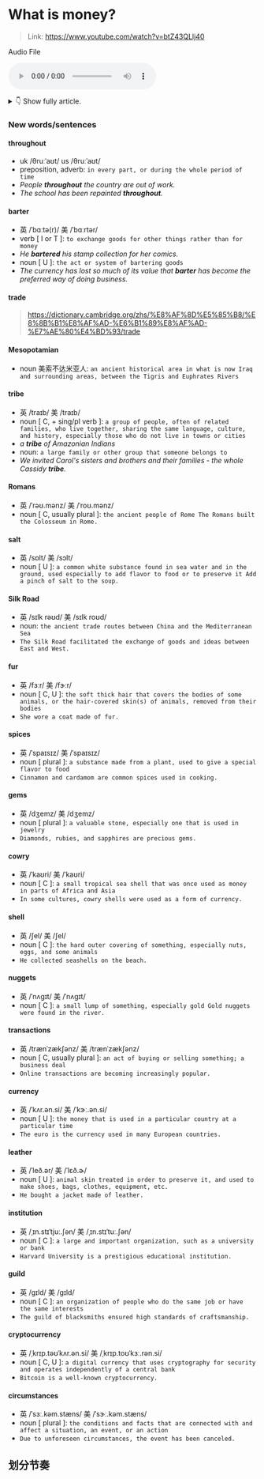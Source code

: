 # What is money?

> Link: https://www.youtube.com/watch?v=btZ43QLlj40

Audio File

<audio controls><source type="audio/mpeg" src="audio/221109_what_is_money.mp3"></source>Your browser does not support the audio element.</audio>

<details>
<summary>👇 Show fully article.</summary>
<hr>

Throughout human history, people have bartered or traded for things they needed. Mesopotamian tribes traded for weapons, while the Romans traded for salt. The Silk Road allowed for goods like fur, spices and gems to travel between the east and the west. These exchanges were happening all over the world, objects that were small and hard to break, like cowry shells are gold nuggets, help to make transactions easier, so they started being used as currency.

<br><br>

Money slowly became a placeholder for value. Over the years, it's taken on many forms, from coins to leather to paper. Of course, in order for people to want to use it, the currency had to be trusted or issued by an institution that was, this could be a trade guild, a bank or a governmant. Otherwise it would just be worthless, people didn't just spend money on goods either. To this day, whatever holds value is worth money.

<br><br>

Workers are paid for thier time and skill, people pay for access or for entertainment. More recently, money is becoming something we often don't physically see or even hold in our hand. The world of payments and banking has largely gone digital. New types of currency continue to pop up, up like cryptocurrency. In this new evolving world of digital money, many people are willing to take risks. There are new markets to invest in where we use money to make more money. Others hold on to their hard earned cash. Cash and worry about what the future might bring.

<br><br>

But why are people's attitudes about money so different? Maybe you know what it's like to struggle and not have enough money, or maybe you've seen family members fight over larger amounts of it. These types of experiences shape who we are and how we feel about money in general. But we shouldn't let our emotional connections get in the way of our understanding. So the more you learn about money, regardless of your circumstances, the more you'll understand how to use it in order to live a better life, whatever that may look like.

</details>

### New words/sentences

#### throughout

+ <span class="plug_sound" wd="throughout" accent="0">uk /θruːˈaʊt/</span> <span class="plug_sound" wd="throughout" accent="1">us /θruːˈaʊt/</span>
+ preposition, adverb: `in every part, or during the whole period of time`
+ *People **throughout** the country are out of work.*
+ *The school has been repainted **throughout**.*

#### barter

+ 英 /ˈbɑːtə(r)/ 美 /ˈbɑːrtər/
+ verb [ I or T ]: `to exchange goods for other things rather than for money`
+ *He **bartered** his stamp collection for her comics.*
+ noun [ U ]: `the act or system of bartering goods`
+ *The currency has lost so much of its value that **barter** has become the preferred way of doing business.*

#### trade

> https://dictionary.cambridge.org/zhs/%E8%AF%8D%E5%85%B8/%E8%8B%B1%E8%AF%AD-%E6%B1%89%E8%AF%AD-%E7%AE%80%E4%BD%93/trade

#### Mesopotamian

+ noun 美索不达米亚人: `an ancient historical area in what is now Iraq and surrounding areas, between the Tigris and Euphrates Rivers`

#### tribe

+ 英 /traɪb/ 美 /traɪb/
+ noun [ C, + sing/pl verb ]: `a group of people, often of related families, who live together, sharing the same language, culture, and history, especially those who do not live in towns or cities`
+ *a **tribe** of Amazonian Indians*
+ noun: `a large family or other group that someone belongs to`
+ *We invited Carol's sisters and brothers and their families - the whole Cassidy **tribe**.*

#### Romans

+ 英 /ˈrəʊ.mənz/ 美 /ˈroʊ.mənz/
+ noun [ C, usually plural ]: `the ancient people of Rome
The Romans built the Colosseum in Rome.`

#### salt

+ 英 /sɒlt/ 美 /sɔlt/
+ noun [ U ]: `a common white substance found in sea water and in the ground, used especially to add flavor to food or to preserve it
Add a pinch of salt to the soup.`

#### Silk Road

+ 英 /sɪlk rəʊd/ 美 /sɪlk roʊd/
+ noun: `the ancient trade routes between China and the Mediterranean Sea`
+ `The Silk Road facilitated the exchange of goods and ideas between East and West.`

#### fur

+ 英 /fɜːr/ 美 /fɝːr/
+ noun [ C, U ]: `the soft thick hair that covers the bodies of some animals, or the hair-covered skin(s) of animals, removed from their bodies`
+ `She wore a coat made of fur.`

#### spices

+ 英 /ˈspaɪsɪz/ 美 /ˈspaɪsɪz/
+ noun [ plural ]: `a substance made from a plant, used to give a special flavor to food`
+ `Cinnamon and cardamom are common spices used in cooking.`

#### gems

+ 英 /dʒemz/ 美 /dʒemz/
+ noun [ plural ]: `a valuable stone, especially one that is used in jewelry`
+ `Diamonds, rubies, and sapphires are precious gems.`

#### cowry

+ 英 /ˈkaʊri/ 美 /ˈkaʊri/
+ noun [ C ]: `a small tropical sea shell that was once used as money in parts of Africa and Asia`
+ `In some cultures, cowry shells were used as a form of currency.`

#### shell

+ 英 /ʃel/ 美 /ʃel/
+ noun [ C ]: `the hard outer covering of something, especially nuts, eggs, and some animals`
+ `He collected seashells on the beach.`

#### nuggets

+ 英 /ˈnʌɡɪt/ 美 /ˈnʌɡɪt/
+ noun [ C ]: `a small lump of something, especially gold
Gold nuggets were found in the river.`

#### transactions

+ 英 /trænˈzækʃənz/ 美 /trænˈzækʃənz/
+ noun [ C, usually plural ]: `an act of buying or selling something; a business deal`
+ `Online transactions are becoming increasingly popular.`

#### currency

+ 英 /ˈkʌr.ən.si/ 美 /ˈkɝː.ən.si/
+ noun [ U ]: `the money that is used in a particular country at a particular time`
+ `The euro is the currency used in many European countries.`

#### leather

+ 英 /ˈleð.ər/ 美 /ˈlɛð.ɚ/
+ noun [ U ]: `animal skin treated in order to preserve it, and used to make shoes, bags, clothes, equipment, etc.`
+ `He bought a jacket made of leather.`

#### institution

+ 英 /ˌɪn.stɪˈtjuː.ʃən/ 美 /ˌɪn.stɪˈtuː.ʃən/
+ noun [ C ]: `a large and important organization, such as a university or bank`
+ `Harvard University is a prestigious educational institution.`

#### guild

+ 英 /ɡɪld/ 美 /ɡɪld/
+ noun [ C ]: `an organization of people who do the same job or have the same interests`
+ `The guild of blacksmiths ensured high standards of craftsmanship.`

#### cryptocurrency

+ 英 /ˌkrɪp.təʊˈkʌr.ən.si/ 美 /ˌkrɪp.toʊˈkɜː.rən.si/
+ noun [ C, U ]: `a digital currency that uses cryptography for security and operates independently of a central bank`
+ `Bitcoin is a well-known cryptocurrency.`

#### circumstances

+ 英 /ˈsɜː.kəm.stæns/ 美 /ˈsɝː.kəm.stæns/
+ noun [ plural ]: `the conditions and facts that are connected with and affect a situation, an event, or an action`
+ `Due to unforeseen circumstances, the event has been canceled.`

## 划分节奏

